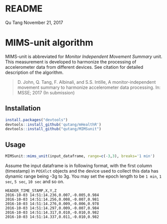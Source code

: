 README
================
Qu Tang
November 21, 2017

MIMS-unit algorithm
===================

MIMS-unit is abbreviated for *Monitor Independent Movement Summary* unit. This measurement is developed to harmonize the processing of accelerometer data from different devices. See citation for detailed description of the algorithm.

> D. John, Q. Tang, F. Albinali, and S.S. Intille, A monitor-independent movement summary to harmonize accelerometer data processing. In: MSSE; 2017 (In submission)

Installation
------------

``` r
install.packages("devtools")
devtools::install_github('qutang/mHealthR')
devtools::install_github("qutang/MIMSunit")
```

Usage
-----

``` r
MIMSunit::mims_unit(input_dataframe, range=c(-3,3), breaks='1 min')
```

Assume the input dataframe is in following format, with the first column (timestamp) in `POSXlct` objects and the device used to collect this data has dynamic range being -3g to 3g. You may set the epoch length to be `1 min`, `1 sec`, `5 sec`, `10 sec` and so on.

    HEADER_TIME_STAMP,X,Y,Z
    2016-10-03 14:51:14.236,0.007,-0.005,0.984
    2016-10-03 14:51:14.256,0.008,-0.007,0.981
    2016-10-03 14:51:14.276,0.009,-0.006,0.978
    2016-10-03 14:51:14.297,0.009,-0.007,0.984
    2016-10-03 14:51:14.317,0.010,-0.010,0.982
    2016-10-03 14:51:14.337,0.011,-0.010,0.982

